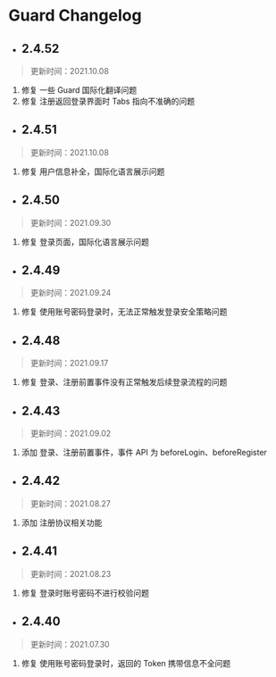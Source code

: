 # Guard Changelog

<LastUpdated/>

- ## 2.4.52

> 更新时间：2021.10.08

1. 修复 一些 Guard 国际化翻译问题
2. 修复 注册返回登录界面时 Tabs 指向不准确的问题

- ## 2.4.51

> 更新时间：2021.10.08

1. 修复 用户信息补全，国际化语言展示问题

- ## 2.4.50

> 更新时间：2021.09.30

1. 修复 登录页面，国际化语言展示问题

- ## 2.4.49

> 更新时间：2021.09.24

1. 修复 使用账号密码登录时，无法正常触发登录安全策略问题

- ## 2.4.48

> 更新时间：2021.09.17

1. 修复 登录、注册前置事件没有正常触发后续登录流程的问题

- ## 2.4.43

> 更新时间：2021.09.02

1. 添加 登录、注册前置事件，事件 API 为 beforeLogin、beforeRegister

- ## 2.4.42

> 更新时间：2021.08.27

1. 添加 注册协议相关功能

- ## 2.4.41

> 更新时间：2021.08.23

1. 修复 登录时账号密码不进行校验问题

- ## 2.4.40

> 更新时间：2021.07.30

1. 修复 使用账号密码登录时，返回的 Token 携带信息不全问题
